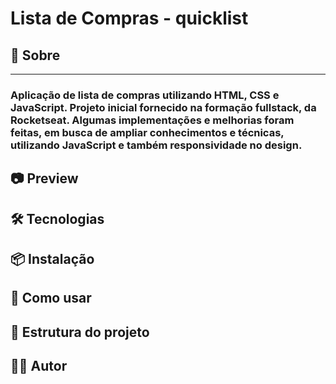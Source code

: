 # Lista de Compras - quicklist

## 🚀 Sobre
---
### Aplicação de lista de compras utilizando HTML, CSS e JavaScript. Projeto inicial fornecido na formação fullstack, da Rocketseat. Algumas implementações e melhorias foram feitas, em busca de ampliar conhecimentos e técnicas, utilizando JavaScript e também responsividade no design.

## 📷 Preview

## 🛠️ Tecnologias

## 📦 Instalação

## 🧪 Como usar

## 📁 Estrutura do projeto

## 👨‍💻 Autor
